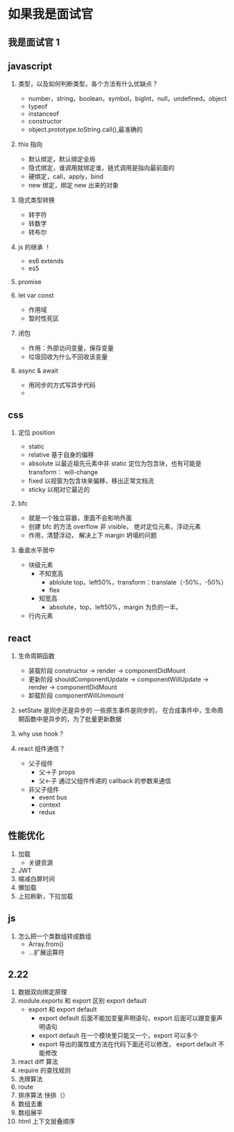 # 如果我是面试官

## 我是面试官 1

## javascript

1. 类型，以及如何判断类型，各个方法有什么优缺点？

   - number，string，boolean，symbol，bigInt，null，undefined，object
   - typeof
   - instanceof
   - constructor
   - object.prototype.toString.call(),最准确的

2. this 指向

   - 默认绑定，默认绑定全局
   - 隐式绑定，谁调用就绑定谁，链式调用是指向最前面的
   - 硬绑定，call，apply，bind
   - new 绑定，绑定 new 出来的对象

3. 隐式类型转换

   - 转字符
   - 转数字
   - 转布尔

4. js 的继承 ！

   - es6 extends
   - es5

5. promise

6. let var const
   - 作用域
   - 暂时性死区
7. 闭包

   - 作用：外部访问变量，保存变量
   - 垃圾回收为什么不回收该变量

8. async & await
   - 用同步的方式写异步代码
   -

## css

1. 定位 position

   - static
   - relative 基于自身的偏移
   - absolute 以最近祖先元素中非 static 定位为包含块，也有可能是 transform： will-change
   - fixed 以视窗为包含块来偏移，移出正常文档流
   - sticky 以相对它最近的

2. bfc
   - 就是一个独立容器，里面不会影响外面
   - 创建 bfc 的方法 overflow 非 visible， 绝对定位元素，浮动元素
   - 作用，清楚浮动， 解决上下 margin 坍塌的问题
3. 垂直水平居中
   - 块级元素
     - 不知宽高
       - ablolute top，left50%，transform：translate（-50%，-50%）
       - flex
     - 知宽高
       - absolute，top，left50%，margin 为负的一半。
   - 行内元素

## react

1. 生命周期函数
   - 装载阶段 constructor -> render -> componentDidMount
   - 更新阶段 shouldComponentUpdate -> componentWillUpdate -> render -> componentDidMount
   - 卸载阶段 componentWillUnmount
2. setState 是同步还是异步的
   一些原生事件是同步的， 在合成事件中，生命周期函数中是异步的，为了批量更新数据
3. why use hook？

4. react 组件通信？
   - 父子组件
     - 父->子 props
     - 父<-子 通过父组件传递的 callback 的参数来通信
   - 非父子组件
     - event bus
     - context
     - redux

## 性能优化

1. 加载
   - 关键资源
2. JWT
3. 缩减白屏时间
4. 懒加载
5. 上拉刷新，下拉加载

## js

1. 怎么把一个类数组转成数组
   - Array.from()
   - ...扩展运算符

## 2.22

1. 数据双向绑定原理
2. module.exports 和 export 区别 export default
   - export 和 export default
     - export default 后面不能加变量声明语句，export 后面可以跟变量声明语句
     - export default 在一个模块里只能又一个，export 可以多个
     - export 导出的属性或方法在代码下面还可以修改， export default 不能修改
3. react diff 算法
4. require 的查找规则
5. 洗牌算法
6. route
7. 排序算法 快排（）
8. 数组去重
9. 数组展平
10. html 上下文层叠顺序
